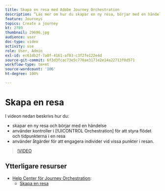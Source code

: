 ```yaml
---
title: Skapa en resa med Adobe Journey Orchestration
description: ”Läs mer om hur du skapar en ny resa, börjar med en händelse, använder orkestreringskontroller för att styra flödet och tidsplanen för en resa samt använder instruktioner för att engagera individer vid vissa punkter i resan.”
feature: Journeys
topics: Create a journey
kt: 2789
thumbnail: 29696.jpg
audience: user
doc-type: video
activity: use
role: User, Admin
exl-id: ec61db2f-7a0f-4161-af03-c3f2fe122e4d
source-git-commit: 6f3d3fcac73e5c770ae3171e2e14a22713f0d571
workflow-type: tm+mt
source-wordcount: '106'
ht-degree: 100%

---
```


# Skapa en resa

I videon nedan beskrivs hur du:

* skapar en ny resa och börjar med en händelse
* använder kontroller i [!UICONTROL Orchestration] för att styra flödet och tidpunkterna i en resa
* använder åtgärder för att engagera individer vid vissa punkter i resan.

>[!VIDEO](https://video.tv.adobe.com/v/29696?quality=12)

## Ytterligare resurser

* [Help Center för Journey Orchestration](https://docs.adobe.com/content/help/sv/journeys/using/journey-orchestration-home.html):
   * [Skapa en resa](https://docs.adobe.com/content/help/sv-SE/journeys/using/building-journeys/about-journey-building/journey.html)

